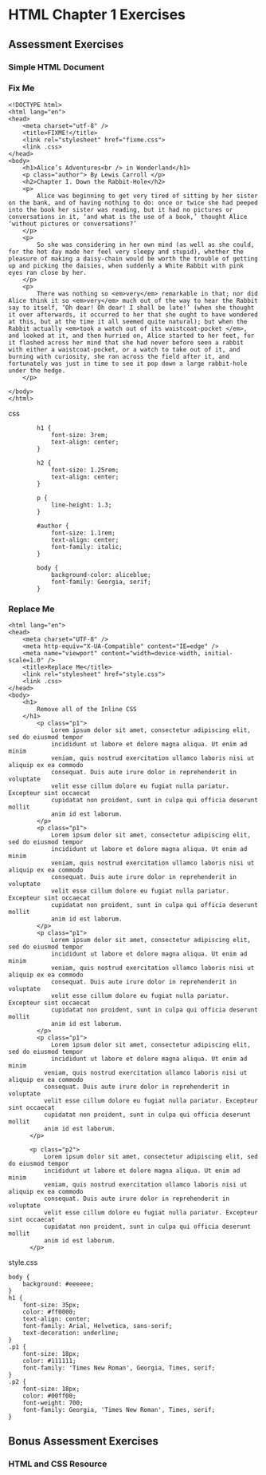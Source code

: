 # HTML Chapter 1 Exercises

## Assessment Exercises

### Simple HTML Document 



### Fix Me

    <!DOCTYPE html>
    <html lang="en">
    <head>
        <meta charset="utf-8" />
        <title>FIXME!</title>
        <link rel="stylesheet" href="fixme.css">
        <link .css>
    </head>
    <body>
        <h1>Alice’s Adventures<br /> in Wonderland</h1>
        <p class="author"> By Lewis Carroll </p>
        <h2>Chapter I. Down the Rabbit-Hole</h2>
        <p>
            Alice was beginning to get very tired of sitting by her sister on the bank, and of having nothing to do: once or twice she had peeped into the book her sister was reading, but it had no pictures or conversations in it, ‘and what is the use of a book,’ thought Alice ‘without pictures or conversations?’
        </p>
        <p>
            So she was considering in her own mind (as well as she could, for the hot day made her feel very sleepy and stupid), whether the pleasure of making a daisy-chain would be worth the trouble of getting up and picking the daisies, when suddenly a White Rabbit with pink eyes ran close by her.
        </p>
        <p>
            There was nothing so <em>very</em> remarkable in that; nor did Alice think it so <em>very</em> much out of the way to hear the Rabbit say to itself, ‘Oh dear! Oh dear! I shall be late!’ (when she thought it over afterwards, it occurred to her that she ought to have wondered at this, but at the time it all seemed quite natural); but when the Rabbit actually <em>took a watch out of its waistcoat-pocket </em>, and looked at it, and then hurried on, Alice started to her feet, for it flashed across her mind that she had never before seen a rabbit with either a waistcoat-pocket, or a watch to take out of it, and burning with curiosity, she ran across the field after it, and fortunately was just in time to see it pop down a large rabbit-hole under the hedge.
        </p>

    </body>
    </html>

css

            h1 {
                font-size: 3rem;
                text-align: center;
            }
            
            h2 {
                font-size: 1.25rem;
                text-align: center;
            }

            p {
                line-height: 1.3;
            }

            #author {
                font-size: 1.1rem;
                text-align: center;
                font-family: italic;
            }

            body {
                background-color: aliceblue;
                font-family: Georgia, serif;
            }
        

### Replace Me

    <html lang="en">
    <head>
        <meta charset="UTF-8" />
        <meta http-equiv="X-UA-Compatible" content="IE=edge" />
        <meta name="viewport" content="width=device-width, initial-scale=1.0" />
        <title>Replace Me</title>
        <link rel="stylesheet" href="style.css">
        <link .css>
    </head>
    <body>
        <h1>
            Remove all of the Inline CSS
        </h1>
            <p class="p1">
                Lorem ipsum dolor sit amet, consectetur adipiscing elit, sed do eiusmod tempor
                incididunt ut labore et dolore magna aliqua. Ut enim ad minim
                veniam, quis nostrud exercitation ullamco laboris nisi ut aliquip ex ea commodo
                consequat. Duis aute irure dolor in reprehenderit in voluptate
                velit esse cillum dolore eu fugiat nulla pariatur. Excepteur sint occaecat
                cupidatat non proident, sunt in culpa qui officia deserunt mollit
                anim id est laborum.
            </p>
            <p class="p1">
                Lorem ipsum dolor sit amet, consectetur adipiscing elit, sed do eiusmod tempor
                incididunt ut labore et dolore magna aliqua. Ut enim ad minim
                veniam, quis nostrud exercitation ullamco laboris nisi ut aliquip ex ea commodo
                consequat. Duis aute irure dolor in reprehenderit in voluptate
                velit esse cillum dolore eu fugiat nulla pariatur. Excepteur sint occaecat
                cupidatat non proident, sunt in culpa qui officia deserunt mollit
                anim id est laborum.
            </p>
            <p class="p1">
                Lorem ipsum dolor sit amet, consectetur adipiscing elit, sed do eiusmod tempor
                incididunt ut labore et dolore magna aliqua. Ut enim ad minim
                veniam, quis nostrud exercitation ullamco laboris nisi ut aliquip ex ea commodo
                consequat. Duis aute irure dolor in reprehenderit in voluptate
                velit esse cillum dolore eu fugiat nulla pariatur. Excepteur sint occaecat
                cupidatat non proident, sunt in culpa qui officia deserunt mollit
                anim id est laborum.
            </p>
            <p class="p1">
                Lorem ipsum dolor sit amet, consectetur adipiscing elit, sed do eiusmod tempor
                incididunt ut labore et dolore magna aliqua. Ut enim ad minim
              veniam, quis nostrud exercitation ullamco laboris nisi ut aliquip ex ea commodo
              consequat. Duis aute irure dolor in reprehenderit in voluptate
              velit esse cillum dolore eu fugiat nulla pariatur. Excepteur sint occaecat
              cupidatat non proident, sunt in culpa qui officia deserunt mollit
              anim id est laborum.
          </p>

          <p class="p2">
              Lorem ipsum dolor sit amet, consectetur adipiscing elit, sed do eiusmod tempor
              incididunt ut labore et dolore magna aliqua. Ut enim ad minim
              veniam, quis nostrud exercitation ullamco laboris nisi ut aliquip ex ea commodo
              consequat. Duis aute irure dolor in reprehenderit in voluptate
              velit esse cillum dolore eu fugiat nulla pariatur. Excepteur sint occaecat
              cupidatat non proident, sunt in culpa qui officia deserunt mollit
              anim id est laborum.
          </p>

  </body>
  </html>

style.css

    body {
        background: #eeeeee;
    }
    h1 {
        font-size: 35px;
        color: #ff0000;
        text-align: center;
        font-family: Arial, Helvetica, sans-serif;
        text-decoration: underline;
    }
    .p1 {
        font-size: 18px;
        color: #111111;
        font-family: 'Times New Roman', Georgia, Times, serif;
    }
    .p2 {
        font-size: 18px;
        color: #00ff00;
        font-weight: 700;
        font-family: Georgia, 'Times New Roman', Times, serif;
    }

## Bonus Assessment Exercises

### HTML and CSS Resource


























